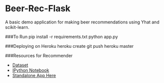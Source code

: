 Beer-Rec-Flask
==============

A basic demo application for making beer recommendations using Yhat and scikit-learn.

###To Run
    pip install -r requirements.txt
    python app.py

###Deploying on Heroku
    heroku create
    git push heroku master

###Resources for Recommender
- [Dataset](https://s3.amazonaws.com/demo-datasets/beer_reviews.tar.gz)
- [IPython Notebook](http://nbviewer.ipython.org/20a18d52c539b87de2af)
- [Standalone App Here](http://pydata-beer.herokuapp.com/)
